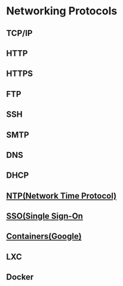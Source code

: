 # Networking Protocols

## TCP/IP

## HTTP

## HTTPS

## FTP

## SSH

## SMTP

## DNS

## DHCP

## [NTP(Network Time Protocol)](https://www.techtarget.com/searchnetworking/definition/Network-Time-Protocol)


## [SSO(Single Sign-On](https://www.okta.com/blog/2021/02/single-sign-on-sso/)


## [Containers(Google)](https://cloud.google.com/learn/what-are-containers)

## LXC

## Docker



